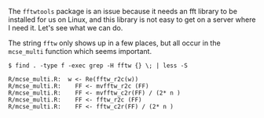 The `fftwtools` package is an issue because it needs an fft library to be
installed for us on Linux, and this library is not easy to get on a server
where I need it. Let's see what we can do.

The string `fftw` only shows up in a few places, but all occur in the
`mcse_multi` function which seems important.

```
$ find . -type f -exec grep -H fftw {} \; | less -S

R/mcse_multi.R:  w <- Re(fftw_r2c(w))
R/mcse_multi.R:    FF <- mvfftw_r2c (FF)
R/mcse_multi.R:    FF <- mvfftw_c2r(FF) / (2* n )
R/mcse_multi.R:    FF <- fftw_r2c (FF)
R/mcse_multi.R:    FF <- fftw_c2r(FF) / (2* n )
```

